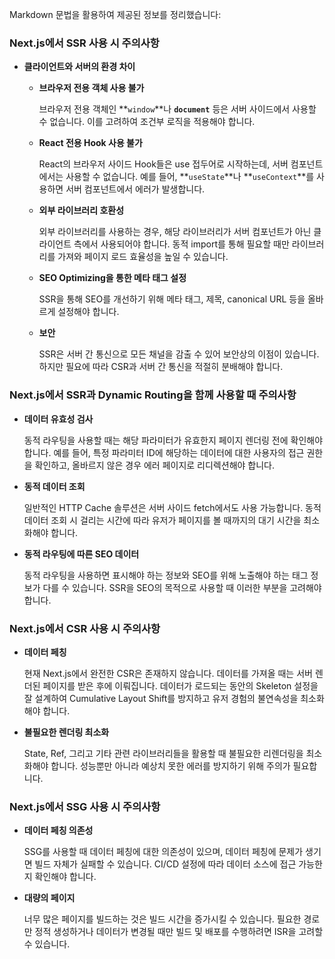 Markdown 문법을 활용하여 제공된 정보를 정리했습니다:

### Next.js에서 SSR 사용 시 주의사항

- **클라이언트와 서버의 환경 차이**

    - **브라우저 전용 객체 사용 불가**
  
        브라우저 전용 객체인 **`window`**나 **`document`** 등은 서버 사이드에서 사용할 수 없습니다. 이를 고려하여 조건부 로직을 적용해야 합니다.

    - **React 전용 Hook 사용 불가**
  
        React의 브라우저 사이드 Hook들은 use 접두어로 시작하는데, 서버 컴포넌트에서는 사용할 수 없습니다. 예를 들어, **`useState`**나 **`useContext`**를 사용하면 서버 컴포넌트에서 에러가 발생합니다.

    - **외부 라이브러리 호환성**
  
        외부 라이브러리를 사용하는 경우, 해당 라이브러리가 서버 컴포넌트가 아닌 클라이언트 측에서 사용되어야 합니다. 동적 import를 통해 필요할 때만 라이브러리를 가져와 페이지 로드 효율성을 높일 수 있습니다.

    - **SEO Optimizing을 통한 메타 태그 설정**
  
        SSR을 통해 SEO를 개선하기 위해 메타 태그, 제목, canonical URL 등을 올바르게 설정해야 합니다.

    - **보안**
  
        SSR은 서버 간 통신으로 모든 채널을 감출 수 있어 보안상의 이점이 있습니다. 하지만 필요에 따라 CSR과 서버 간 통신을 적절히 분배해야 합니다.

### Next.js에서 SSR과 Dynamic Routing을 함께 사용할 때 주의사항

- **데이터 유효성 검사**
  
    동적 라우팅을 사용할 때는 해당 파라미터가 유효한지 페이지 렌더링 전에 확인해야 합니다. 예를 들어, 특정 파라미터 ID에 해당하는 데이터에 대한 사용자의 접근 권한을 확인하고, 올바르지 않은 경우 에러 페이지로 리디렉션해야 합니다.

- **동적 데이터 조회**
  
    일반적인 HTTP Cache 솔루션은 서버 사이드 fetch에서도 사용 가능합니다. 동적 데이터 조회 시 걸리는 시간에 따라 유저가 페이지를 볼 때까지의 대기 시간을 최소화해야 합니다.

- **동적 라우팅에 따른 SEO 데이터**
  
    동적 라우팅을 사용하면 표시해야 하는 정보와 SEO를 위해 노출해야 하는 태그 정보가 다를 수 있습니다. SSR을 SEO의 목적으로 사용할 때 이러한 부분을 고려해야 합니다.

### Next.js에서 CSR 사용 시 주의사항

- **데이터 페칭**
  
    현재 Next.js에서 완전한 CSR은 존재하지 않습니다. 데이터를 가져올 때는 서버 렌더된 페이지를 받은 후에 이뤄집니다. 데이터가 로드되는 동안의 Skeleton 설정을 잘 설계하여 Cumulative Layout Shift를 방지하고 유저 경험의 불연속성을 최소화해야 합니다.

- **불필요한 렌더링 최소화**
  
    State, Ref, 그리고 기타 관련 라이브러리들을 활용할 때 불필요한 리렌더링을 최소화해야 합니다. 성능뿐만 아니라 예상치 못한 에러를 방지하기 위해 주의가 필요합니다.

### Next.js에서 SSG 사용 시 주의사항

- **데이터 페칭 의존성**
  
    SSG를 사용할 때 데이터 페칭에 대한 의존성이 있으며, 데이터 페칭에 문제가 생기면 빌드 자체가 실패할 수 있습니다. CI/CD 설정에 따라 데이터 소스에 접근 가능한지 확인해야 합니다.

- **대량의 페이지**
  
    너무 많은 페이지를 빌드하는 것은 빌드 시간을 증가시킬 수 있습니다. 필요한 경로만 정적 생성하거나 데이터가 변경될 때만 빌드 및 배포를 수행하려면 ISR을 고려할 수 있습니다.
